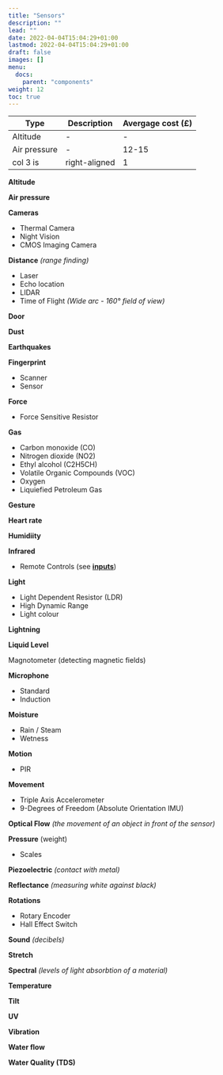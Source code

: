 ```yaml
---
title: "Sensors"
description: ""
lead: ""
date: 2022-04-04T15:04:29+01:00
lastmod: 2022-04-04T15:04:29+01:00
draft: false
images: []
menu:
  docs:
    parent: "components"
weight: 12
toc: true
---
```


| Type   |      Description      |  Avergage cost (£) |
|----------|-------------|------|
| Altitude |  - | - |
| Air pressure |    -   |   12-15 |
| col 3 is | right-aligned |    1 |

**Altitude**

**Air pressure**

**Cameras**
  - Thermal Camera
  - Night Vision
  - CMOS Imaging Camera

**Distance** *(range finding)*
  - Laser
  - Echo location
  - LIDAR
  - Time of Flight *(Wide arc - 160° field of view)*

**Door**

**Dust**

**Earthquakes**

**Fingerprint**
  - Scanner
  - Sensor

**Force**
  - Force Sensitive Resistor 

**Gas**

  - Carbon monoxide (CO)
  - Nitrogen dioxide (NO2)
  - Ethyl alcohol (C2H5CH)
  - Volatile Organic Compounds (VOC)
  - Oxygen
  - Liquiefied Petroleum Gas

**Gesture**

**Heart rate**

**Humidiity**

**Infrared**
  - Remote Controls (see **[inputs](../inputs/)**)

**Light**
 - Light Dependent Resistor (LDR)
 - High Dynamic Range
 - Light colour

**Lightning**

**Liquid Level**

Magnotometer (detecting magnetic fields)

**Microphone**  
 - Standard
 - Induction

**Moisture**
  - Rain / Steam
  - Wetness

**Motion**
  - PIR

**Movement**
  - Triple Axis Accelerometer
  - 9-Degrees of Freedom (Absolute Orientation IMU)

**Optical Flow** *(the movement of an object in front of the sensor)*

**Pressure** (weight)
 - Scales

**Piezoelectric** *(contact with metal)*

**Reflectance** *(measuring white against black)*

**Rotations**
  - Rotary Encoder
  - Hall Effect Switch

**Sound** *(decibels)*

**Stretch**

**Spectral** *(levels of light absorbtion of a material)*

**Temperature**

**Tilt**

**UV**

**Vibration**

**Water flow**

**Water Quality (TDS)**











